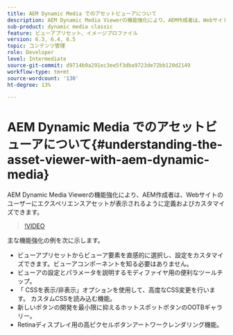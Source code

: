 ```yaml
---
title: AEM Dynamic Media でのアセットビューアについて
description: AEM Dynamic Media Viewerの機能強化により、AEM作成者は、Webサイトのユーザーにエクスペリエンスアセットが表示されるように定義およびカスタマイズできます。
sub-product: dynamic media classic
feature: ビューアプリセット、イメージプロファイル
version: 6.3, 6.4, 6.5
topic: コンテンツ管理
role: Developer
level: Intermediate
source-git-commit: d9714b9a291ec3ee5f3dba9723de72bb120d2149
workflow-type: tm+mt
source-wordcount: '130'
ht-degree: 13%

---
```



# AEM Dynamic Media でのアセットビューアについて{#understanding-the-asset-viewer-with-aem-dynamic-media}

AEM Dynamic Media Viewerの機能強化により、AEM作成者は、Webサイトのユーザーにエクスペリエンスアセットが表示されるように定義およびカスタマイズできます。

>[!VIDEO](https://video.tv.adobe.com/v/17783/?quality=9&learn=on)

主な機能強化の例を次に示します。

* ビューアプリセットからビューア要素を直感的に選択し、設定をカスタマイズできます。ビューアコンポーネントを知る必要はありません。
* ビューアの設定とパラメータを説明するモディファイヤ用の便利なツールチップ。
* 「 CSSを表示/非表示」オプションを使用して、高度なCSS変更を行います。 カスタムCSSを読み込む機能。
* 新しいボタンの開発を最小限に抑えるホットスポットボタンのOOTBギャラリー。
* Retinaディスプレイ用の高ピクセルボタンアートワークレンダリング機能。
